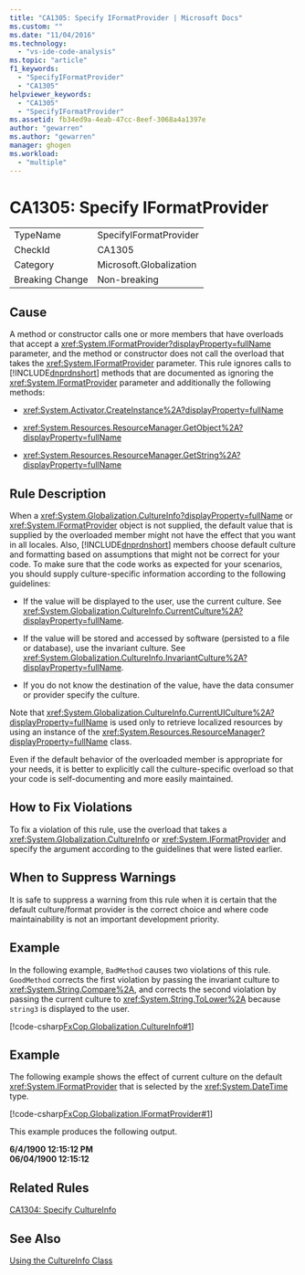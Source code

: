 ```yaml
---
title: "CA1305: Specify IFormatProvider | Microsoft Docs"
ms.custom: ""
ms.date: "11/04/2016"
ms.technology: 
  - "vs-ide-code-analysis"
ms.topic: "article"
f1_keywords: 
  - "SpecifyIFormatProvider"
  - "CA1305"
helpviewer_keywords: 
  - "CA1305"
  - "SpecifyIFormatProvider"
ms.assetid: fb34ed9a-4eab-47cc-8eef-3068a4a1397e
author: "gewarren"
ms.author: "gewarren"
manager: ghogen
ms.workload: 
  - "multiple"
---
```

# CA1305: Specify IFormatProvider
|||  
|-|-|  
|TypeName|SpecifyIFormatProvider|  
|CheckId|CA1305|  
|Category|Microsoft.Globalization|  
|Breaking Change|Non-breaking|  
  
## Cause  
 A method or constructor calls one or more members that have overloads that accept a <xref:System.IFormatProvider?displayProperty=fullName> parameter, and the method or constructor does not call the overload that takes the <xref:System.IFormatProvider> parameter. This rule ignores calls to [!INCLUDE[dnprdnshort](../code-quality/includes/dnprdnshort_md.md)] methods that are documented as ignoring the <xref:System.IFormatProvider> parameter and additionally the following methods:  
  
-   <xref:System.Activator.CreateInstance%2A?displayProperty=fullName>  
  
-   <xref:System.Resources.ResourceManager.GetObject%2A?displayProperty=fullName>  
  
-   <xref:System.Resources.ResourceManager.GetString%2A?displayProperty=fullName>  
  
## Rule Description  
 When a <xref:System.Globalization.CultureInfo?displayProperty=fullName> or <xref:System.IFormatProvider> object is not supplied, the default value that is supplied by the overloaded member might not have the effect that you want in all locales. Also, [!INCLUDE[dnprdnshort](../code-quality/includes/dnprdnshort_md.md)] members choose default culture and formatting based on assumptions that might not be correct for your code. To make sure that the code works as expected for your scenarios, you should supply culture-specific information according to the following guidelines:  
  
-   If the value will be displayed to the user, use the current culture. See <xref:System.Globalization.CultureInfo.CurrentCulture%2A?displayProperty=fullName>.  
  
-   If the value will be stored and accessed by software (persisted to a file or database), use the invariant culture. See <xref:System.Globalization.CultureInfo.InvariantCulture%2A?displayProperty=fullName>.  
  
-   If you do not know the destination of the value, have the data consumer or provider specify the culture.  
  
 Note that <xref:System.Globalization.CultureInfo.CurrentUICulture%2A?displayProperty=fullName> is used only to retrieve localized resources by using an instance of the <xref:System.Resources.ResourceManager?displayProperty=fullName> class.  
  
 Even if the default behavior of the overloaded member is appropriate for your needs, it is better to explicitly call the culture-specific overload so that your code is self-documenting and more easily maintained.  
  
## How to Fix Violations  
 To fix a violation of this rule, use the overload that takes a <xref:System.Globalization.CultureInfo> or <xref:System.IFormatProvider> and specify the argument according to the guidelines that were listed earlier.  
  
## When to Suppress Warnings  
 It is safe to suppress a warning from this rule when it is certain that the default culture/format provider is the correct choice and where code maintainability is not an important development priority.  
  
## Example  
 In the following example, `BadMethod` causes two violations of this rule. `GoodMethod` corrects the first violation by passing the invariant culture to <xref:System.String.Compare%2A>, and corrects the second violation by passing the current culture to <xref:System.String.ToLower%2A> because `string3` is displayed to the user.  
  
 [!code-csharp[FxCop.Globalization.CultureInfo#1](../code-quality/codesnippet/CSharp/ca1305-specify-iformatprovider_1.cs)]  
  
## Example  
 The following example shows the effect of current culture on the default <xref:System.IFormatProvider> that is selected by the <xref:System.DateTime> type.  
  
 [!code-csharp[FxCop.Globalization.IFormatProvider#1](../code-quality/codesnippet/CSharp/ca1305-specify-iformatprovider_2.cs)]  
  
 This example produces the following output.  
  
 **6/4/1900 12:15:12 PM**  
**06/04/1900 12:15:12**   
## Related Rules  
 [CA1304: Specify CultureInfo](../code-quality/ca1304-specify-cultureinfo.md)  
  
## See Also  
[Using the CultureInfo Class](/dotnet/standard/globalization-localization/globalization#Cultures)  